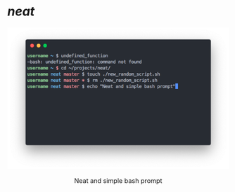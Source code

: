 # ***neat***

<img src="./screenshot.png" alt="Screenshot and demo of neat" style="text-align: center">

<p style="font-size: 0.9rem; text-align: center;">
    Neat and simple bash prompt
</p>
